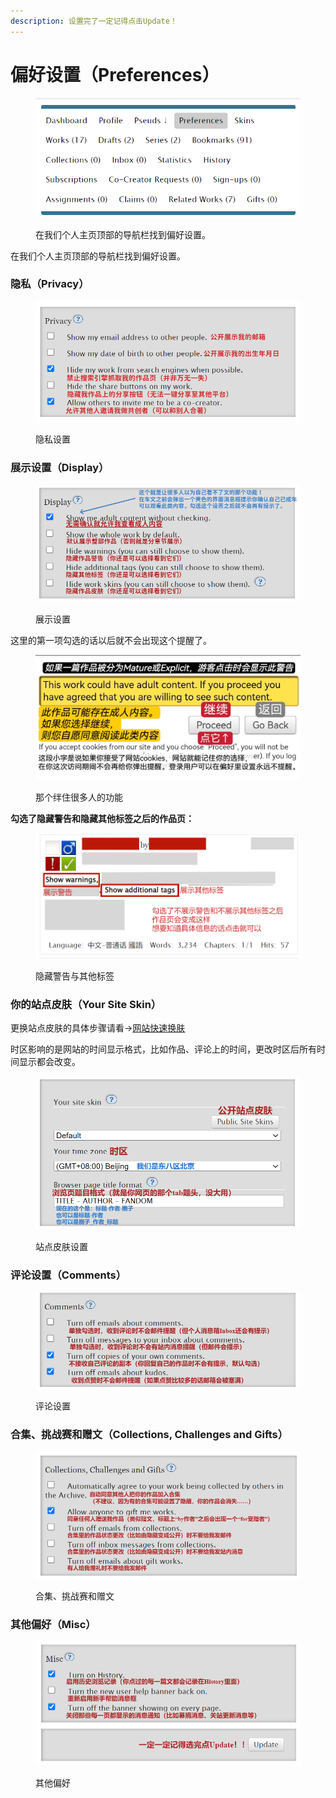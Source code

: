 ```yaml
---
description: 设置完了一定记得点击Update！
---
```


# 偏好设置（Preferences）

<figure><img src="../.gitbook/assets/image (30).png" alt=""><figcaption><p>在我们个人主页顶部的导航栏找到偏好设置。</p></figcaption></figure>

在我们个人主页顶部的导航栏找到偏好设置。

### 隐私（Privacy）

<figure><img src="../.gitbook/assets/image (9).png" alt=""><figcaption><p>隐私设置</p></figcaption></figure>

### 展示设置（Display）

<figure><img src="../.gitbook/assets/image (2) (1) (1).png" alt=""><figcaption><p>展示设置</p></figcaption></figure>

这里的第一项勾选的话以后就不会出现这个提醒了。

<figure><img src="../.gitbook/assets/MTXX_MH20230313_082729569.jpg" alt=""><figcaption><p>那个绊住很多人的功能</p></figcaption></figure>

**勾选了隐藏警告和隐藏其他标签之后的作品页：**

<figure><img src="../.gitbook/assets/image3.png" alt=""><figcaption><p>隐藏警告与其他标签</p></figcaption></figure>

### 你的站点皮肤（Your Site Skin）

更换站点皮肤的具体步骤请看→[网站快速换肤](wang-zhan-kuai-su-huan-fu-site-skin.md)

时区影响的是网站的时间显示格式，比如作品、评论上的时间，更改时区后所有时间显示都会改变。

<figure><img src="../.gitbook/assets/image (13).png" alt=""><figcaption><p>站点皮肤设置</p></figcaption></figure>

### 评论设置（Comments）

<figure><img src="../.gitbook/assets/image (1) (1) (1) (1).png" alt=""><figcaption><p>评论设置</p></figcaption></figure>

### 合集、挑战赛和赠文（Collections, Challenges and Gifts）

<figure><img src="../.gitbook/assets/image (2) (2) (1).png" alt=""><figcaption><p>合集、挑战赛和赠文</p></figcaption></figure>

### **其他偏好（Misc）**

<figure><img src="../.gitbook/assets/image (3) (1) (1).png" alt=""><figcaption><p>其他偏好</p></figcaption></figure>
